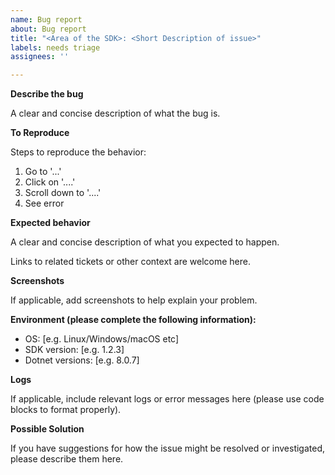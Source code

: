```yaml
---
name: Bug report
about: Bug report
title: "<Area of the SDK>: <Short Description of issue>"
labels: needs triage
assignees: ''

---
```


**Describe the bug**

A clear and concise description of what the bug is.

**To Reproduce**

Steps to reproduce the behavior:

1. Go to '...'
2. Click on '....'
3. Scroll down to '....'
4. See error

**Expected behavior**

A clear and concise description of what you expected to happen.

Links to related tickets or other context are welcome here.

**Screenshots**

If applicable, add screenshots to help explain your problem.

**Environment (please complete the following information):**

- OS: [e.g. Linux/Windows/macOS etc]
- SDK version: [e.g. 1.2.3]
- Dotnet versions: [e.g. 8.0.7]

**Logs**

If applicable, include relevant logs or error messages here (please use code blocks to format properly).

**Possible Solution**

If you have suggestions for how the issue might be resolved or investigated, please describe them here.
